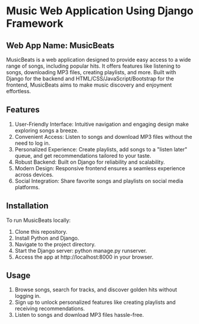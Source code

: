 # Music Web Application Using Django Framework
## Web App Name: MusicBeats
MusicBeats is a web application designed to provide easy access to a wide range of songs, including popular hits. It offers features like listening to songs, downloading MP3 files, creating playlists, and more. Built with Django for the backend and HTML/CSS/JavaScript/Bootstrap for the frontend, MusicBeats aims to make music discovery and enjoyment effortless.

## Features
1. User-Friendly Interface: Intuitive navigation and engaging design make exploring songs a breeze.
2. Convenient Access: Listen to songs and download MP3 files without the need to log in.
3. Personalized Experience: Create playlists, add songs to a "listen later" queue, and get recommendations tailored to your taste.
4. Robust Backend: Built on Django for reliability and scalability.
5. Modern Design: Responsive frontend ensures a seamless experience across devices.
6. Social Integration: Share favorite songs and playlists on social media platforms.
            
## Installation
To run MusicBeats locally:
1. Clone this repository.
2. Install Python and Django.
3. Navigate to the project directory.
4. Start the Django server: python manage.py runserver.
5. Access the app at http://localhost:8000 in your browser.
## Usage
1. Browse songs, search for tracks, and discover golden hits without logging in.
2. Sign up to unlock personalized features like creating playlists and receiving recommendations.
3. Listen to songs and download MP3 files hassle-free.
